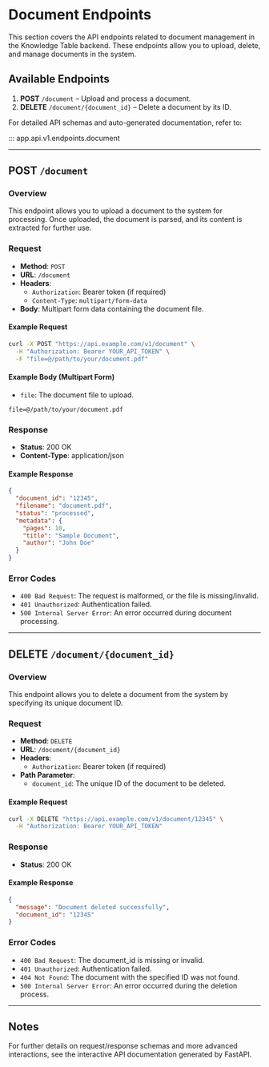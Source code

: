 # Document Endpoints

This section covers the API endpoints related to document management in the Knowledge Table backend. These endpoints allow you to upload, delete, and manage documents in the system.

## Available Endpoints

1. **POST** `/document` – Upload and process a document.
2. **DELETE** `/document/{document_id}` – Delete a document by its ID.

For detailed API schemas and auto-generated documentation, refer to:

::: app.api.v1.endpoints.document

---

## POST `/document`

### Overview

This endpoint allows you to upload a document to the system for processing. Once uploaded, the document is parsed, and its content is extracted for further use.

### Request

- **Method**: `POST`
- **URL**: `/document`
- **Headers**:
  - `Authorization`: Bearer token (if required)
  - `Content-Type`: `multipart/form-data`
- **Body**: Multipart form data containing the document file.

#### Example Request

```bash
curl -X POST "https://api.example.com/v1/document" \
  -H "Authorization: Bearer YOUR_API_TOKEN" \
  -F "file=@/path/to/your/document.pdf"
```

#### Example Body (Multipart Form)

- `file`: The document file to upload.

```
file=@/path/to/your/document.pdf
```

### Response

- **Status**: 200 OK
- **Content-Type**: application/json

#### Example Response

```json
{
  "document_id": "12345",
  "filename": "document.pdf",
  "status": "processed",
  "metadata": {
    "pages": 10,
    "title": "Sample Document",
    "author": "John Doe"
  }
}
```

### Error Codes

- `400 Bad Request`: The request is malformed, or the file is missing/invalid.
- `401 Unauthorized`: Authentication failed.
- `500 Internal Server Error`: An error occurred during document processing.

---

## DELETE `/document/{document_id}`

### Overview

This endpoint allows you to delete a document from the system by specifying its unique document ID.

### Request

- **Method**: `DELETE`
- **URL**: `/document/{document_id}`
- **Headers**:
  - `Authorization`: Bearer token (if required)
- **Path Parameter**:
  - `document_id`: The unique ID of the document to be deleted.

#### Example Request

```bash
curl -X DELETE "https://api.example.com/v1/document/12345" \
  -H "Authorization: Bearer YOUR_API_TOKEN"
```

### Response

- **Status**: 200 OK

#### Example Response

```json
{
  "message": "Document deleted successfully",
  "document_id": "12345"
}
```

### Error Codes

- `400 Bad Request`: The document_id is missing or invalid.
- `401 Unauthorized`: Authentication failed.
- `404 Not Found`: The document with the specified ID was not found.
- `500 Internal Server Error`: An error occurred during the deletion process.

---

## Notes

For further details on request/response schemas and more advanced interactions, see the interactive API documentation generated by FastAPI.